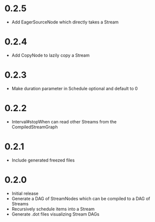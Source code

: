 0.2.5
=====
* Add EagerSourceNode which directly takes a Stream

0.2.4
=====
* Add CopyNode to lazily copy a Stream

0.2.3
=====
* Make duration parameter in Schedule optional and default to 0

0.2.2
=====
* Interval#stopWhen can read other Streams from the CompiledStreamGraph

0.2.1
=====
* Include generated freezed files

0.2.0
=====
* Initial release
* Generate a DAG of StreamNodes which can be compiled to a DAG of Streams
* Recursively schedule items into a Stream
* Generate .dot files visualizing Stream DAGs
